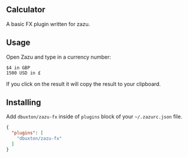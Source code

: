 ## Calculator

A basic FX plugin written for zazu.

## Usage

Open Zazu and type in a currency number:

    $4 in GBP
    1500 USD in £

If you click on the result it will copy the result to your clipboard.

## Installing

Add `dbuxton/zazu-fx` inside of `plugins` block of your  `~/.zazurc.json` file.

~~~ json
{
  "plugins": [
    "dbuxton/zazu-fx"
  ]
}
~~~

